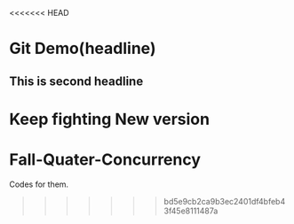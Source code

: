 <<<<<<< HEAD
# Git Demo(headline)
## This is second headline

Keep fighting
New version
=======
# Fall-Quater-Concurrency
Codes for them.
>>>>>>> bd5e9cb2ca9b3ec2401df4bfeb43f45e8111487a
